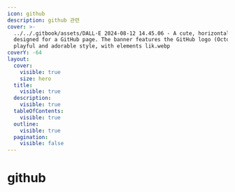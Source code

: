 ```yaml
---
icon: github
description: github 관련
cover: >-
  ../../.gitbook/assets/DALL·E 2024-08-12 14.45.06 - A cute, horizontal banner
  designed for a GitHub page. The banner features the GitHub logo (Octocat) in a
  playful and adorable style, with elements lik.webp
coverY: -64
layout:
  cover:
    visible: true
    size: hero
  title:
    visible: true
  description:
    visible: true
  tableOfContents:
    visible: true
  outline:
    visible: true
  pagination:
    visible: false
---
```


# github


